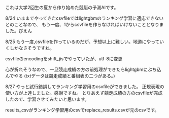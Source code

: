 これは大学2回生の夏から作り始めた競艇の予測AIです。

8/24
いままでやってきたcsvfileではlightgbmのランキング学習に適応できないとのことなので、
もう一度、1からcsvfileを作らなければいけないこととなりました。ぴえん

8/25
もう一度,csvfileを作っているのだが、予想以上に難しい。地道にやっていくしかなさそうですね。

csvfileのencodingをshift_jisでやっていたが、utf-8に変更

心が折れそうなので、一旦競走成績の方の前処理ができたらlightgbmにぶち込んでやる
(txtデータは競走成績と番組表の二つがある。)

8/27
やっと試行錯誤してランキング学習用のcsvfileができました。
正規表現の使い方が上達しました。感謝ですね。
とりあえず競走成績の方のcsvfileが完成したので、学習させてみたいと思います。

results_csvがランキング学習用のcsvでreplace_results.csvが元のcsvです。